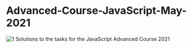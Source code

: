 # Advanced-Course-JavaScript-May-2021
![1](https://user-images.githubusercontent.com/51271834/126915204-6d64cb4a-1fbd-4c58-bcde-c9a5b2a04458.jpg)
Solutions to the tasks for the JavaScript Advanced Course  2021  
